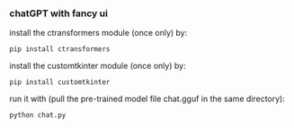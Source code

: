 ### chatGPT with fancy ui

install the ctransformers module (once only) by:
```
pip install ctransformers
```

install the customtkinter module (once only) by:
```
pip install customtkinter
```

run it with (pull the pre-trained model file chat.gguf in the same directory):
```
python chat.py
```
